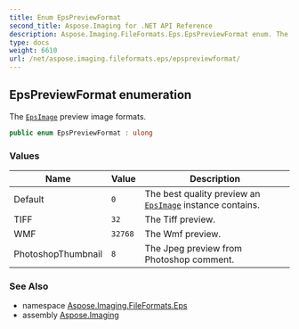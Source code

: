 ```yaml
---
title: Enum EpsPreviewFormat
second_title: Aspose.Imaging for .NET API Reference
description: Aspose.Imaging.FileFormats.Eps.EpsPreviewFormat enum. The EpsImage preview image formats
type: docs
weight: 6610
url: /net/aspose.imaging.fileformats.eps/epspreviewformat/
---
```

## EpsPreviewFormat enumeration

The [`EpsImage`](../epsimage/) preview image formats.

```csharp
public enum EpsPreviewFormat : ulong
```

### Values

| Name | Value | Description |
| --- | --- | --- |
| Default | `0` | The best quality preview an [`EpsImage`](../epsimage/) instance contains. |
| TIFF | `32` | The Tiff preview. |
| WMF | `32768` | The Wmf preview. |
| PhotoshopThumbnail | `8` | The Jpeg preview from Photoshop comment. |

### See Also

* namespace [Aspose.Imaging.FileFormats.Eps](../../aspose.imaging.fileformats.eps/)
* assembly [Aspose.Imaging](../../)


